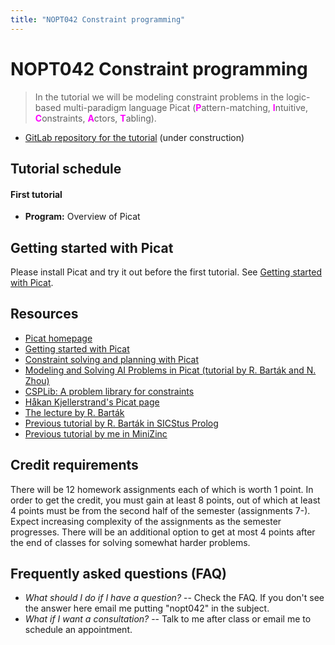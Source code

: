 ```yaml
---
title: "NOPT042 Constraint programming"
---
```


# NOPT042 Constraint programming

> In the tutorial we will be modeling constraint problems in the logic-based multi-paradigm language Picat 
    (<span style="color:fuchsia">**P**</span>attern-matching, 
    <span style="color:fuchsia">**I**</span>ntuitive, 
    <span style="color:fuchsia">**C**</span>onstraints, 
    <span style="color:fuchsia">**A**</span>ctors, 
    <span style="color:fuchsia">**T**</span>abling).

* [GitLab repository for the tutorial](https://gitlab.mff.cuni.cz/bulij5am/nopt042) (under construction)


## Tutorial schedule

#### First tutorial
* **Program:** Overview of Picat


## Getting started with Picat

 Please install Picat and try it out before the first tutorial. 
 See [Getting started with Picat](http://picat-lang.org/download/get_started.pdf).


## Resources

* [Picat homepage](https://picat-lang.org)
* [Getting started with Picat](http://picat-lang.org/download/get_started.pdf)
* [Constraint solving and planning with Picat](https://picat-lang.org/picatbook2015.html)
* [Modeling and Solving AI Problems in Picat
(tutorial by R. Barták and N. Zhou)](http://ktiml.mff.cuni.cz/~bartak/AAAI2017/)
* [CSPLib: A problem library for constraints](https://www.csplib.org)
* [Håkan Kjellerstrand's Picat page](https://hakank.org/picat)
* [The lecture by R. Barták](https://ktiml.mff.cuni.cz/~bartak/podminky)
* [Previous tutorial by R. Barták in SICStus Prolog](https://ktiml.mff.cuni.cz/~bartak/podminky/#cviceni)
* [Previous tutorial by me in MiniZinc](https://dl1.cuni.cz/course/view.php?id=10544)


## Credit requirements

There will be 12 homework assignments each of which is worth 1 point. In order to get the credit, you must gain at least 8 points, out of which at least 4 points must be from the second half of the semester (assignments 7-). Expect increasing complexity of the assignments as the semester progresses. There will be an additional option to get at most 4 points after the end of classes for solving somewhat harder problems.


## Frequently asked questions (FAQ)
* _What should I do if I have a question?_ -- Check the FAQ. If you don't see the answer here email me putting "nopt042" in the subject.
* _What if I want a consultation?_ -- Talk to me after class or email me to schedule an appointment.